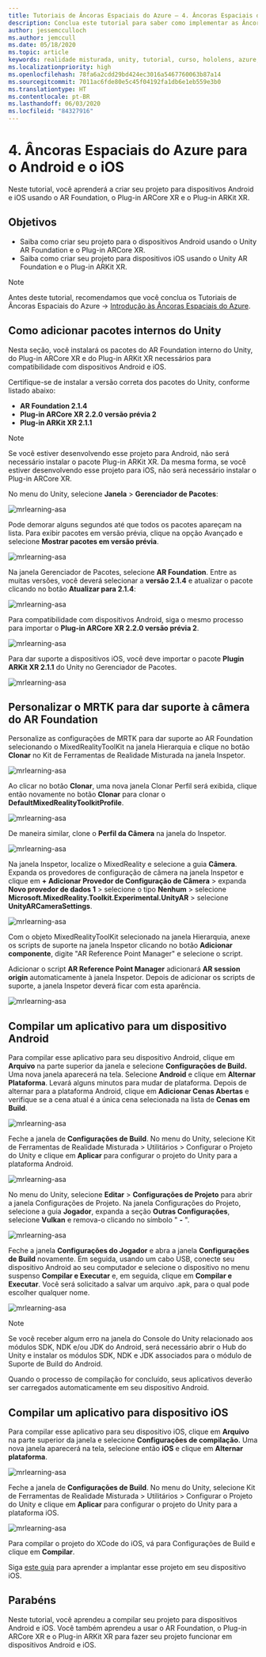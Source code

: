 ```yaml
---
title: Tutoriais de Âncoras Espaciais do Azure – 4. Âncoras Espaciais do Azure para o Android e o iOS
description: Conclua este tutorial para saber como implementar as Âncoras Espaciais do Azure em um aplicativo de realidade misturada.
author: jessemcculloch
ms.author: jemccull
ms.date: 05/18/2020
ms.topic: article
keywords: realidade misturada, unity, tutorial, curso, hololens, azure, âncoras espaciais
ms.localizationpriority: high
ms.openlocfilehash: 78fa6a2cdd29bd424ec3016a5467760063b87a14
ms.sourcegitcommit: 7011ac6fde80e5c45f04192fa1db6e1eb559e3b0
ms.translationtype: HT
ms.contentlocale: pt-BR
ms.lasthandoff: 06/03/2020
ms.locfileid: "84327916"
---
```

# <a name="4-azure-spatial-anchors-for-android-and-ios"></a>4. Âncoras Espaciais do Azure para o Android e o iOS

Neste tutorial, você aprenderá a criar seu projeto para dispositivos Android e iOS usando o AR Foundation, o Plug-in ARCore XR e o Plug-in ARKit XR.

## <a name="objectives"></a>Objetivos

* Saiba como criar seu projeto para o dispositivos Android usando o Unity AR Foundation e o Plug-in ARCore XR.
* Saiba como criar seu projeto para dispositivos iOS usando o Unity AR Foundation e o Plug-in ARKit XR.

> [!NOTE]
> Antes deste tutorial, recomendamos que você conclua os Tutoriais de Âncoras Espaciais do Azure -> [Introdução às Âncoras Espaciais do Azure](mrlearning-asa-ch1.md).

## <a name="adding-inbuilt-unity-packages"></a>Como adicionar pacotes internos do Unity

Nesta seção, você instalará os pacotes do AR Foundation interno do Unity, do Plug-in ARCore XR e do Plug-in ARKit XR necessários para compatibilidade com dispositivos Android e iOS.

Certifique-se de instalar a versão correta dos pacotes do Unity, conforme listado abaixo:

* **AR Foundation 2.1.4**
* **Plug-in ARCore XR 2.2.0 versão prévia 2**
* **Plug-in ARKit XR 2.1.1**

> [!NOTE]
> Se você estiver desenvolvendo esse projeto para Android, não será necessário instalar o pacote Plug-in ARKit XR. Da mesma forma, se você estiver desenvolvendo esse projeto para iOS, não será necessário instalar o Plug-in ARCore XR.

No menu do Unity, selecione **Janela** > **Gerenciador de Pacotes**:

![mrlearning-asa](images/mrlearning-asa/tutorial4-section1-step1-1.png)

Pode demorar alguns segundos até que todos os pacotes apareçam na lista. Para exibir pacotes em versão prévia, clique na opção Avançado e selecione **Mostrar pacotes em versão prévia**.

![mrlearning-asa](images/mrlearning-asa/tutorial4-section1-step1-2.png)

Na janela Gerenciador de Pacotes, selecione **AR Foundation**. Entre as muitas versões, você deverá selecionar a **versão 2.1.4** e atualizar o pacote clicando no botão **Atualizar para 2.1.4**:

![mrlearning-asa](images/mrlearning-asa/tutorial4-section1-step1-3.png)

Para compatibilidade com dispositivos Android, siga o mesmo processo para importar o **Plug-in ARCore XR 2.2.0 versão prévia 2**.

![mrlearning-asa](images/mrlearning-asa/tutorial4-section1-step1-4.png)

Para dar suporte a dispositivos iOS, você deve importar o pacote **Plugin ARKit XR 2.1.1** do Unity no Gerenciador de Pacotes.

![mrlearning-asa](images/mrlearning-asa/tutorial4-section1-step1-5.png)

## <a name="customize-mrtk-to-support-ar-foundation-camera"></a>Personalizar o MRTK para dar suporte à câmera do AR Foundation

Personalize as configurações de MRTK para dar suporte ao AR Foundation selecionando o MixedRealityToolKit na janela Hierarquia e clique no botão **Clonar** no Kit de Ferramentas de Realidade Misturada na janela Inspetor.

![mrlearning-asa](images/mrlearning-asa/tutorial4-section2-step1-1.png)

Ao clicar no botão **Clonar**, uma nova janela Clonar Perfil será exibida, clique então novamente no botão **Clonar** para clonar o **DefaultMixedRealityToolkitProfile**.

![mrlearning-asa](images/mrlearning-asa/tutorial4-section2-step1-2.png)

De maneira similar, clone o **Perfil da Câmera** na janela do Inspetor.

![mrlearning-asa](images/mrlearning-asa/tutorial4-section2-step1-3.png)

Na janela Inspetor, localize o MixedReality e selecione a guia **Câmera**. Expanda os provedores de configuração de câmera na janela Inspetor e clique em **+ Adicionar Provedor de Configuração de Câmera** > expanda **Novo provedor de dados 1** > selecione o tipo **Nenhum** > selecione **Microsoft.MixedReality.Toolkit.Experimental.UnityAR** > selecione **UnityARCameraSettings**.

![mrlearning-asa](images/mrlearning-asa/tutorial4-section2-step1-4.png)

Com o objeto MixedRealityToolKit selecionado na janela Hierarquia, anexe os scripts de suporte na janela Inspetor clicando no botão **Adicionar componente**, digite "AR Reference Point Manager" e selecione o script.

Adicionar o script **AR Reference Point Manager** adicionará **AR session origin** automaticamente à janela Inspetor. Depois de adicionar os scripts de suporte, a janela Inspetor deverá ficar com esta aparência.

![mrlearning-asa](images/mrlearning-asa/tutorial4-section2-step1-5.png)

## <a name="build-an-application-to-an-android-device"></a>Compilar um aplicativo para um dispositivo Android

Para compilar esse aplicativo para seu dispositivo Android, clique em **Arquivo** na parte superior da janela e selecione **Configurações de Build.** Uma nova janela aparecerá na tela. Selecione **Android** e clique em **Alternar Plataforma**. Levará alguns minutos para mudar de plataforma. Depois de alternar para a plataforma Android, clique em **Adicionar Cenas Abertas** e verifique se a cena atual é a única cena selecionada na lista de **Cenas em Build**.

![mrlearning-asa](images/mrlearning-asa/tutorial4-section3-step1-1.png)

Feche a janela de **Configurações de Build**. No menu do Unity, selecione Kit de Ferramentas de Realidade Misturada > Utilitários > Configurar o Projeto do Unity e clique em **Aplicar** para configurar o projeto do Unity para a plataforma Android.

![mrlearning-asa](images/mrlearning-asa/tutorial4-section3-step1-2.png)

No menu do Unity, selecione **Editar** > **Configurações de Projeto** para abrir a janela Configurações de Projeto. Na janela Configurações do Projeto, selecione a guia **Jogador**, expanda a seção **Outras Configurações**, selecione **Vulkan** e remova-o clicando no símbolo " **-** ".

![mrlearning-asa](images/mrlearning-asa/tutorial4-section3-step1-3.png)

Feche a janela **Configurações do Jogador** e abra a janela **Configurações de Build** novamente. Em seguida, usando um cabo USB, conecte seu dispositivo Android ao seu computador e selecione o dispositivo no menu suspenso **Compilar e Executar** e, em seguida, clique em **Compilar e Executar**. Você será solicitado a salvar um arquivo .apk, para o qual pode escolher qualquer nome.

![mrlearning-asa](images/mrlearning-asa/tutorial4-section3-step1-4.png)

> [!NOTE]
> Se você receber algum erro na janela do Console do Unity relacionado aos módulos SDK, NDK e/ou JDK do Android, será necessário abrir o Hub do Unity e instalar os módulos SDK, NDK e JDK associados para o módulo de Suporte de Build do Android.

Quando o processo de compilação for concluído, seus aplicativos deverão ser carregados automaticamente em seu dispositivo Android.

## <a name="build-an-application-to-ios-device"></a>Compilar um aplicativo para dispositivo iOS

Para compilar esse aplicativo para seu dispositivo iOS, clique em **Arquivo** na parte superior da janela e selecione **Configurações de compilação.** Uma nova janela aparecerá na tela, selecione então **iOS** e clique em **Alternar plataforma**.

![mrlearning-asa](images/mrlearning-asa/tutorial4-section4-step1-1.png)

Feche a janela de **Configurações de Build**. No menu do Unity, selecione Kit de Ferramentas de Realidade Misturada > Utilitários > Configurar o Projeto do Unity e clique em **Aplicar** para configurar o projeto do Unity para a plataforma iOS.

![mrlearning-asa](images/mrlearning-asa/tutorial4-section4-step1-2.png)

Para compilar o projeto do XCode do iOS, vá para Configurações de Build e clique em **Compilar**.

Siga [este guia](https://docs.microsoft.com/azure/spatial-anchors/quickstarts/get-started-unity-ios#export-the-xcode-project) para aprender a implantar esse projeto em seu dispositivo iOS.

## <a name="congratulations"></a>Parabéns

Neste tutorial, você aprendeu a compilar seu projeto para dispositivos Android e iOS. Você também aprendeu a usar o AR Foundation, o Plug-in ARCore XR e o Plug-in ARKit XR para fazer seu projeto funcionar em dispositivos Android e iOS.
